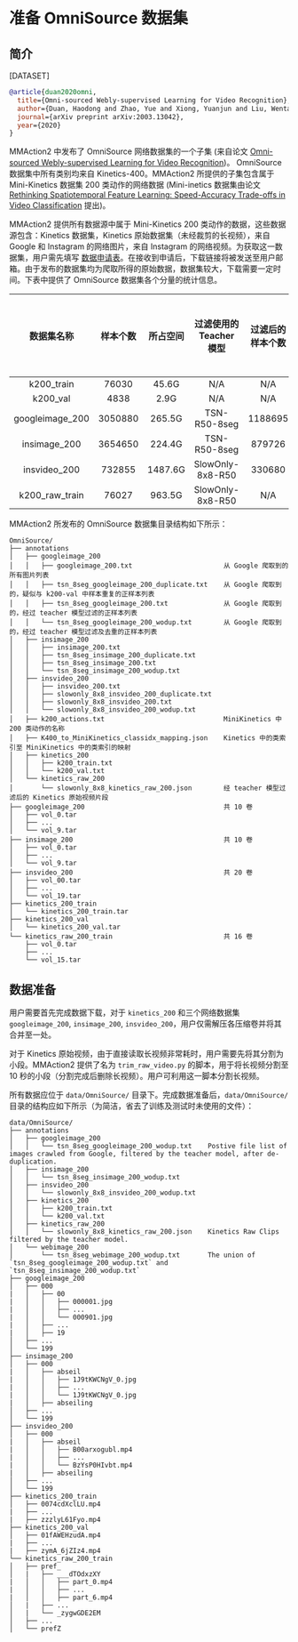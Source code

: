 # 准备 OmniSource 数据集

## 简介

[DATASET]

```BibTeX
@article{duan2020omni,
  title={Omni-sourced Webly-supervised Learning for Video Recognition},
  author={Duan, Haodong and Zhao, Yue and Xiong, Yuanjun and Liu, Wentao and Lin, Dahua},
  journal={arXiv preprint arXiv:2003.13042},
  year={2020}
}
```

MMAction2 中发布了 OmniSource 网络数据集的一个子集 (来自论文 [Omni-sourced Webly-supervised Learning for Video Recognition](https://arxiv.org/abs/2003.13042))。
OmniSource 数据集中所有类别均来自 Kinetics-400。MMAction2 所提供的子集包含属于 Mini-Kinetics 数据集 200 类动作的网络数据 (Mini-inetics 数据集由论文 [Rethinking Spatiotemporal Feature Learning: Speed-Accuracy Trade-offs in Video Classification](https://arxiv.org/pdf/1712.04851.pdf) 提出)。

MMAction2 提供所有数据源中属于 Mini-Kinetics 200 类动作的数据，这些数据源包含：Kinetics 数据集，Kinetics 原始数据集（未经裁剪的长视频），来自 Google 和 Instagram 的网络图片，来自 Instagram 的网络视频。为获取这一数据集，用户需先填写 [数据申请表](https://docs.google.com/forms/d/e/1FAIpQLSd8_GlmHzG8FcDbW-OEu__G7qLgOSYZpH-i5vYVJcu7wcb_TQ/viewform?usp=sf_link)。在接收到申请后，下载链接将被发送至用户邮箱。由于发布的数据集均为爬取所得的原始数据，数据集较大，下载需要一定时间。下表中提供了 OmniSource 数据集各个分量的统计信息。

|   数据集名称    | 样本个数 | 所占空间 | 过滤使用的 Teacher 模型 | 过滤后的样本个数 | 与 k200_val 中样本相似（疑似重复）的样本个数 |
| :-------------: | :------: | :------: | :---------------------: | :--------------: | :------------------------------------------: |
|   k200_train    |  76030   |  45.6G   |           N/A           |       N/A        |                     N/A                      |
|    k200_val     |   4838   |   2.9G   |           N/A           |       N/A        |                     N/A                      |
| googleimage_200 | 3050880  |  265.5G  |      TSN-R50-8seg       |     1188695      |                     967                      |
|  insimage_200   | 3654650  |  224.4G  |      TSN-R50-8seg       |      879726      |                     116                      |
|  insvideo_200   |  732855  | 1487.6G  |    SlowOnly-8x8-R50     |      330680      |                     956                      |
| k200_raw_train  |  76027   |  963.5G  |    SlowOnly-8x8-R50     |       N/A        |                     N/A                      |

MMAction2 所发布的 OmniSource 数据集目录结构如下所示：

```
OmniSource/
├── annotations
│   ├── googleimage_200
│   │   ├── googleimage_200.txt                       从 Google 爬取到的所有图片列表
│   │   ├── tsn_8seg_googleimage_200_duplicate.txt    从 Google 爬取到的，疑似与 k200-val 中样本重复的正样本列表
│   │   ├── tsn_8seg_googleimage_200.txt              从 Google 爬取到的，经过 teacher 模型过滤的正样本列表
│   │   └── tsn_8seg_googleimage_200_wodup.txt        从 Google 爬取到的，经过 teacher 模型过滤及去重的正样本列表
│   ├── insimage_200
│   │   ├── insimage_200.txt
│   │   ├── tsn_8seg_insimage_200_duplicate.txt
│   │   ├── tsn_8seg_insimage_200.txt
│   │   └── tsn_8seg_insimage_200_wodup.txt
│   ├── insvideo_200
│   │   ├── insvideo_200.txt
│   │   ├── slowonly_8x8_insvideo_200_duplicate.txt
│   │   ├── slowonly_8x8_insvideo_200.txt
│   │   └── slowonly_8x8_insvideo_200_wodup.txt
│   ├── k200_actions.txt                              MiniKinetics 中 200 类动作的名称
│   ├── K400_to_MiniKinetics_classidx_mapping.json    Kinetics 中的类索引至 MiniKinetics 中的类索引的映射
│   ├── kinetics_200
│   │   ├── k200_train.txt
│   │   └── k200_val.txt
│   └── kinetics_raw_200
│       └── slowonly_8x8_kinetics_raw_200.json        经 teacher 模型过滤后的 Kinetics 原始视频片段
├── googleimage_200                                   共 10 卷
│   ├── vol_0.tar
│   ├── ...
│   └── vol_9.tar
├── insimage_200                                      共 10 卷
│   ├── vol_0.tar
│   ├── ...
│   └── vol_9.tar
├── insvideo_200                                      共 20 卷
│   ├── vol_00.tar
│   ├── ...
│   └── vol_19.tar
├── kinetics_200_train
│   └── kinetics_200_train.tar
├── kinetics_200_val
│   └── kinetics_200_val.tar
└── kinetics_raw_200_train                            共 16 卷
    ├── vol_0.tar
    ├── ...
    └── vol_15.tar
```

## 数据准备

用户需要首先完成数据下载，对于 `kinetics_200` 和三个网络数据集 `googleimage_200`, `insimage_200`, `insvideo_200`，用户仅需解压各压缩卷并将其合并至一处。

对于 Kinetics 原始视频，由于直接读取长视频非常耗时，用户需要先将其分割为小段。MMAction2 提供了名为 `trim_raw_video.py` 的脚本，用于将长视频分割至 10 秒的小段（分割完成后删除长视频）。用户可利用这一脚本分割长视频。

所有数据应位于 `data/OmniSource/` 目录下。完成数据准备后，`data/OmniSource/` 目录的结构应如下所示（为简洁，省去了训练及测试时未使用的文件）：

```
data/OmniSource/
├── annotations
│   ├── googleimage_200
│   │   └── tsn_8seg_googleimage_200_wodup.txt    Postive file list of images crawled from Google, filtered by the teacher model, after de-duplication.
│   ├── insimage_200
│   │   └── tsn_8seg_insimage_200_wodup.txt
│   ├── insvideo_200
│   │   └── slowonly_8x8_insvideo_200_wodup.txt
│   ├── kinetics_200
│   │   ├── k200_train.txt
│   │   └── k200_val.txt
│   ├── kinetics_raw_200
│   │   └── slowonly_8x8_kinetics_raw_200.json    Kinetics Raw Clips filtered by the teacher model.
│   └── webimage_200
│       └── tsn_8seg_webimage_200_wodup.txt       The union of `tsn_8seg_googleimage_200_wodup.txt` and `tsn_8seg_insimage_200_wodup.txt`
├── googleimage_200
│   ├── 000
|   │   ├── 00
|   │   │   ├── 000001.jpg
|   │   │   ├── ...
|   │   │   └── 000901.jpg
|   │   ├── ...
|   │   ├── 19
│   ├── ...
│   └── 199
├── insimage_200
│   ├── 000
|   │   ├── abseil
|   │   │   ├── 1J9tKWCNgV_0.jpg
|   │   │   ├── ...
|   │   │   └── 1J9tKWCNgV_0.jpg
|   │   ├── abseiling
│   ├── ...
│   └── 199
├── insvideo_200
│   ├── 000
|   │   ├── abseil
|   │   │   ├── B00arxogubl.mp4
|   │   │   ├── ...
|   │   │   └── BzYsP0HIvbt.mp4
|   │   ├── abseiling
│   ├── ...
│   └── 199
├── kinetics_200_train
│   ├── 0074cdXclLU.mp4
|   ├── ...
|   ├── zzzlyL61Fyo.mp4
├── kinetics_200_val
│   ├── 01fAWEHzudA.mp4
|   ├── ...
|   ├── zymA_6jZIz4.mp4
└── kinetics_raw_200_train
│   ├── pref_
│   |   ├── ___dTOdxzXY
|   │   │   ├── part_0.mp4
|   │   │   ├── ...
|   │   │   ├── part_6.mp4
│   |   ├── ...
│   |   └── _zygwGDE2EM
│   ├── ...
│   └── prefZ
```
